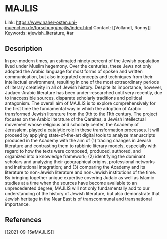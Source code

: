 # MAJLIS

Link: https://www.naher-osten.uni-muenchen.de/forschung/majlis/index.html
Contact: [[Vollandt, Ronny]]
Keywords: #jewish_literature, #ar

## Description
In pre-modern times, an estimated ninety percent of the Jewish population lived under Muslim hegemony. Over the centuries, these Jews not only adopted the Arabic language for most forms of spoken and written communication, but also integrated concepts and techniques from their intellectual environment, resulting in one of the most extraordinary periods of literary creativity in all of Jewish history. Despite its importance, however, Judaeo-Arabic literature has been under-researched until very recently, due to inaccessible sources, disparate scholarly traditions and political antagonism.
The overall aim of MAJLIS is to explore comprehensively for the first time the fundamental way in which the adoption of Arabic transformed Jewish literature from the 9th to the 11th century. The project focuses on the Arabic literature of the Qaraites, a Jewish intellectual movement whose religious and scholarly center, the Academy of Jerusalem, played a catalytic role in these transformation processes. It will proceed by applying state-of-the-art digital tools to analyze manuscripts produced in the Academy with the aim of (1) tracing changes in Jewish literature and contrasting them to rabbinic literary models, especially with regard to how the texts were composed, produced, authored, and organized into a knowledge framework; (2) identifying the dominant scholars and analyzing their geographical origins, professional networks and institutional integration; and (3) comparing the Academy and its literature to non-Jewish literature and non-Jewish institutions of the time.
By bringing together unique expertise covering Judaic as well as Islamic studies at a time when the sources have become available to an unprecedented degree, MAJLIS will not only fundamentally add to our understanding of the history of Jewish literature, but also demonstrate that Jewish heritage in the Near East is of transcommunal and transnational importance.

## References
[[2021-09-15#MAJLIS]]
